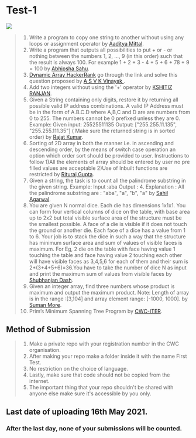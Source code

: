 # Test-1
[![](https://img.shields.io/badge/CWC-ITER-gray.svg?style=for-the-badge&colorB=0000f&logo=github)](https://elastic-bose-ed6583.netlify.app/)

> 1. Write a program to copy one string to another without using any loops or assignment operator by [Aaditya Mittal](https://github.com/aadityamittal).
> 2. Write a program that outputs all possibilities to put + or - or nothing between the numbers 1, 2, …, 9 (in this order) such that the result is always 100.
For example 1 + 2 + 3 - 4 + 5 + 6 + 78 + 9 = 100 by [Abhipsha Sahu](https://github.com/07Abhipsha).
> 3. [Dynamic Array HackerRank](https://www.hackerrank.com/challenges/dynamic-array/problem) go through the link and solve this question proposed by [A S V K Vinayak
](https://github.com/ASVKVINAYAK).
> 4. Add two integers without using the '+' operator by [KSHITIZ RANJAN](https://github.com/kshitizranjan15).
> 5. Given a String containing only digits, restore it by returning all possible valid IP address combinations. A valid IP Address must be in the form of A.B.C.D where A,B,C and D are are numbers from 0 to 255.
The numbers cannot be 0 prefixed unless they are 0. 
Example: Given input: 25525511135 
Output: ["255.255.11.135", "255.255.111.35"] ( Make sure the returned string is in sorted order) by [Rajat Kumar](https://github.com/RajatKumarA50).
> 6. Sorting of 2D array in both the manner i.e. in ascending and descending order, by the means of switch case operation an option which order sort should be provided to user.
Instructions to follow 1)All the elements of array should be entered by user no pre filled values are acceptable 2)Use of Inbuilt functions are restricted by [Rituraj Gupta](https://github.com/RiturajGupta21).
> 7. Given a string, the task is to count all the palindrome substring in the given string.
Example: Input :aba
Output : 4. Explanation : All the palindrome substring are : "aba", "a", "b", "a" by [Sahil Agarwal](https://github.com/agarwalsahil0210).
> 8. You are given N normal dice. Each die has dimensions 1x1x1. You can form four vertical columns of dice on the table, with base area up to 2x2 but total visible surface area of the structure must be the smallest possible.
A face of a die is visible if it does not touch the ground or another die. Each face of a dice has a value from 1 to 6. Your job is to stack the dice in such a way that the 
structure has minimum surface area and sum of values of visible faces is maximum. For Eg, 2 die on the table with face having value 1 touching the table and face having 
value 2 touching each other will have visible faces as 3,4,5,6 for each of them and their sum is 2*(3+4+5+6)=36.You have to take the number of dice N as input and print the maximum sum of 
values from visible faces by [Shubhanjan Dash](https://github.com/monkas24x7).
> 9. Given an integer array, find three numbers whose product is maximum and output the maximum product. Note: Length of array is in the range :[3,104] and array element range: [-1000, 1000].
by [Suman More](https://github.com/SumanMore).
> 10. Prim’s Minimum Spanning Tree Program by [CWC-ITER](https://github.com/CodingWizardITER).


## Method of Submission 
> 1. Make a private repo with your registration number in the CWC organisation.
> 2. After making your repo make a folder inside it with the name First Test.
> 3. No restriction on the choice of language.
> 4. Lastly, make sure that code should not be copied from the internet.
> 5. The important thing that your repo shouldn't be shared with anyone else make sure it's accessible by you only.

## Last date of uploading 16th May 2021.
### After the last day, none of your submissions will be counted.
